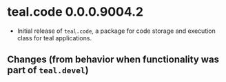 # teal.code 0.0.0.9004.2

* Initial release of `teal.code`, a package for code storage and execution class for teal applications.

## Changes (from behavior when functionality was part of `teal.devel`)
